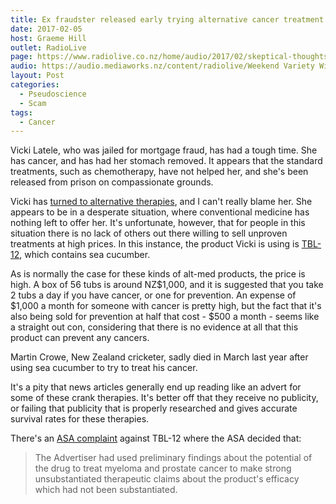 ```yaml
---
title: Ex fraudster released early trying alternative cancer treatment
date: 2017-02-05
host: Graeme Hill
outlet: RadioLive
page: https://www.radiolive.co.nz/home/audio/2017/02/skeptical-thoughts-with-mark-honeychurch.html
audio: https://audio.mediaworks.nz/content/radiolive/Weekend Variety Wireless/Feb 2017/05_02_17_Honeychurch.mp3
layout: Post
categories:
  - Pseudoscience
  - Scam
tags:
  - Cancer
---
```


Vicki Latele, who was jailed for mortgage fraud, has had a tough time. She has cancer, and has had her stomach removed. It appears that the standard treatments, such as chemotherapy, have not helped her, and she's been released from prison on compassionate grounds.

<!-- more -->

Vicki has [turned to alternative therapies](http://www.nzherald.co.nz/nz/news/article.cfm?c_id=1&objectid=11793257), and I can't really blame her. She appears to be in a desperate situation, where conventional medicine has nothing left to offer her. It's unfortunate, however, that for people in this situation there is no lack of others out there willing to sell unproven treatments at high prices. In this instance, the product Vicki is using is [TBL-12](http://www.tbl12.com/), which contains sea cucumber.

As is normally the case for these kinds of alt-med products, the price is high. A box of 56 tubs is around NZ$1,000, and it is suggested that you take 2 tubs a day if you have cancer, or one for prevention. An expense of $1,000 a month for someone with cancer is pretty high, but the fact that it's also being sold for prevention at half that cost - $500 a month - seems like a straight out con, considering that there is no evidence at all that this product can prevent any cancers.

Martin Crowe, New Zealand cricketer, sadly died in March last year after using sea cucumber to try to treat his cancer.

It's a pity that news articles generally end up reading like an advert for some of these crank therapies. It's better off that they receive no publicity, or failing that publicity that is properly researched and gives accurate survival rates for these therapies.

There's an [ASA complaint](http://old.asa.co.nz/decision_file.php?ascbnumber=15135) against TBL-12 where the ASA decided that:

> The Advertiser had used preliminary findings about the potential of the drug to treat myeloma and prostate cancer to make strong unsubstantiated therapeutic claims about the product's efficacy which had not been substantiated.
